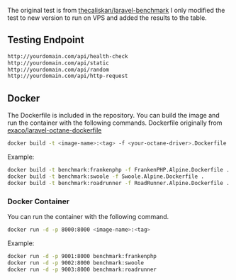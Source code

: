 The original test is from [thecaliskan/laravel-benchmark](https://github.com/thecaliskan/laravel-benchmark)
I only modified the test to new version to run on VPS and added the results to the table.

## Testing Endpoint

```bash
http://yourdomain.com/api/health-check
http://yourdomain.com/api/static
http://yourdomain.com/api/random
http://yourdomain.com/api/http-request
```

## Docker

The Dockerfile is included in the repository. You can build the image and run the container with the following commands.
Dockerfile originally from [exaco/laravel-octane-dockerfile](https://github.com/exaco/laravel-octane-dockerfile)

```bash
docker build -t <image-name>:<tag> -f <your-octane-driver>.Dockerfile .

```

Example:

```bash
docker build -t benchmark:frankenphp -f FrankenPHP.Alpine.Dockerfile .
docker build -t benchmark:swoole -f Swoole.Alpine.Dockerfile .
docker build -t benchmark:roadrunner -f RoadRunner.Alpine.Dockerfile .
```

### Docker Container

You can run the container with the following command.

```bash
docker run -d -p 8000:8000 <image-name>:<tag>
```

Example:

```bash
docker run -d -p 9001:8000 benchmark:frankenphp
docker run -d -p 9002:8000 benchmark:swoole
docker run -d -p 9003:8000 benchmark:roadrunner
```
